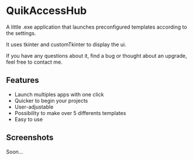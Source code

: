 
# QuikAccessHub

A little .exe application that launches preconfigured templates according to the settings.

It uses tkinter and customTkinter to display the ui. 

If you have any questions about it, find a bug or thought about an upgrade, feel free to contact me.

## Features

- Launch multiples apps with one click
- Quicker to begin your projects
- User-adjustable
- Possibility to make over 5 differents templates
- Easy to use
## Screenshots

Soon...